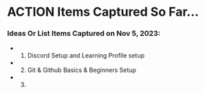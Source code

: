 # ACTION Items Captured So Far...


### Ideas Or List Items Captured on Nov 5, 2023:
- 1) Discord Setup and Learning Profile setup

- 2) Git & Github Basics & Beginners Setup

- 3) 
